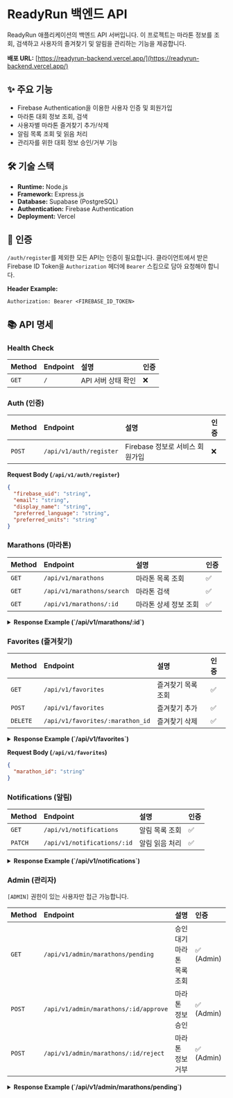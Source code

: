 # ReadyRun 백엔드 API

ReadyRun 애플리케이션의 백엔드 API 서버입니다. 이 프로젝트는 마라톤 정보를 조회, 검색하고 사용자의 즐겨찾기 및 알림을 관리하는 기능을 제공합니다.

**배포 URL:** [https://readyrun-backend.vercel.app/](https://readyrun-backend.vercel.app/)

## ✨ 주요 기능

-   Firebase Authentication을 이용한 사용자 인증 및 회원가입
-   마라톤 대회 정보 조회, 검색
-   사용자별 마라톤 즐겨찾기 추가/삭제
-   알림 목록 조회 및 읽음 처리
-   관리자를 위한 대회 정보 승인/거부 기능

## 🛠️ 기술 스택

-   **Runtime:** Node.js
-   **Framework:** Express.js
-   **Database:** Supabase (PostgreSQL)
-   **Authentication:** Firebase Authentication
-   **Deployment:** Vercel

## 🔑 인증

`/auth/register`를 제외한 모든 API는 인증이 필요합니다. 클라이언트에서 받은 Firebase ID Token을 `Authorization` 헤더에 `Bearer` 스킴으로 담아 요청해야 합니다.

**Header Example:**
```
Authorization: Bearer <FIREBASE_ID_TOKEN>
```

## 📚 API 명세

### Health Check

| Method | Endpoint | 설명             | 인증 |
| :----- | :------- | :--------------- | :--- |
| `GET`  | `/`      | API 서버 상태 확인 | ❌   |

### Auth (인증)

| Method | Endpoint         | 설명                       | 인증 |
| :----- | :--------------- | :------------------------- | :--- |
| `POST` | `/api/v1/auth/register` | Firebase 정보로 서비스 회원가입 | ❌   |

**Request Body (`/api/v1/auth/register`)**
```json
{
  "firebase_uid": "string",
  "email": "string",
  "display_name": "string",
  "preferred_language": "string",
  "preferred_units": "string"
}
```

### Marathons (마라톤)

| Method | Endpoint                | 설명                 | 인증 |
| :----- | :---------------------- | :------------------- | :--- |
| `GET`  | `/api/v1/marathons`         | 마라톤 목록 조회     | ✅   |
| `GET`  | `/api/v1/marathons/search`  | 마라톤 검색          | ✅   |
| `GET`  | `/api/v1/marathons/:id`     | 마라톤 상세 정보 조회 | ✅   |

<details>
<summary><b>Response Example (`/api/v1/marathons/:id`)</b></summary>

```json
{
  "success": true,
  "data": {
    "marathon": {
      "id": "uuid",
      "created_at": "timestamp",
      "name": "string",
      "description": "text",
      "date_start": "timestamp",
      "date_end": "timestamp",
      "location": "string",
      "country": "string",
      "city": "string",
      "url_official": "string (url)",
      "url_register": "string (url)",
      "distances": ["5k", "10k", "half", "full"],
      "image_url": "string (url)",
      "tags": ["string"],
      "status": "active | pending | rejected",
      "favorite_count": "integer",
      "view_count": "integer",
      "is_favorited": "boolean"
    }
  }
}
```
</details>

### Favorites (즐겨찾기)

| Method   | Endpoint                    | 설명           | 인증 |
| :------- | :-------------------------- | :------------- | :--- |
| `GET`    | `/api/v1/favorites`         | 즐겨찾기 목록 조회 | ✅   |
| `POST`   | `/api/v1/favorites`         | 즐겨찾기 추가    | ✅   |
| `DELETE` | `/api/v1/favorites/:marathon_id` | 즐겨찾기 삭제    | ✅   |

<details>
<summary><b>Response Example (`/api/v1/favorites`)</b></summary>

```json
{
  "success": true,
  "data": {
    "favorites": [
      {
        "id": "uuid",
        "name": "string",
        "date_start": "timestamp",
        "location": "string",
        "image_url": "string (url)",
        "distances": ["5k", "10k", "half", "full"],
        "favorited_at": "timestamp"
      }
    ]
  }
}
```
</details>

**Request Body (`/api/v1/favorites`)**
```json
{
  "marathon_id": "string"
}
```

### Notifications (알림)

| Method  | Endpoint                | 설명             | 인증 |
| :------ | :---------------------- | :--------------- | :--- |
| `GET`   | `/api/v1/notifications` | 알림 목록 조회     | ✅   |
| `PATCH` | `/api/v1/notifications/:id` | 알림 읽음 처리     | ✅   |

<details>
<summary><b>Response Example (`/api/v1/notifications`)</b></summary>

```json
{
  "success": true,
  "data": {
    "notifications": [
      {
        "id": "uuid",
        "type": "string",
        "message": "string",
        "is_read": "boolean",
        "created_at": "timestamp"
      }
    ],
    "pagination": {
      "total": "integer",
      "page": "integer",
      "limit": "integer"
    }
  }
}
```
</details>

### Admin (관리자)

`[ADMIN]` 권한이 있는 사용자만 접근 가능합니다.

| Method | Endpoint                             | 설명                       | 인증   |
| :----- | :----------------------------------- | :------------------------- | :----- |
| `GET`  | `/api/v1/admin/marathons/pending`      | 승인 대기 마라톤 목록 조회 | ✅ (Admin) |
| `POST` | `/api/v1/admin/marathons/:id/approve`  | 마라톤 정보 승인           | ✅ (Admin) |
| `POST` | `/api/v1/admin/marathons/:id/reject`   | 마라톤 정보 거부           | ✅ (Admin) |

<details>
<summary><b>Response Example (`/api/v1/admin/marathons/pending`)</b></summary>

```json
{
  "success": true,
  "data": {
    "marathons": [
      {
        "id": "uuid",
        "created_at": "timestamp",
        "name": "string",
        "description": "text",
        "date_start": "timestamp",
        "location": "string",
        "url_official": "string (url)",
        "status": "pending"
      }
    ]
  }
}
```
</details>
